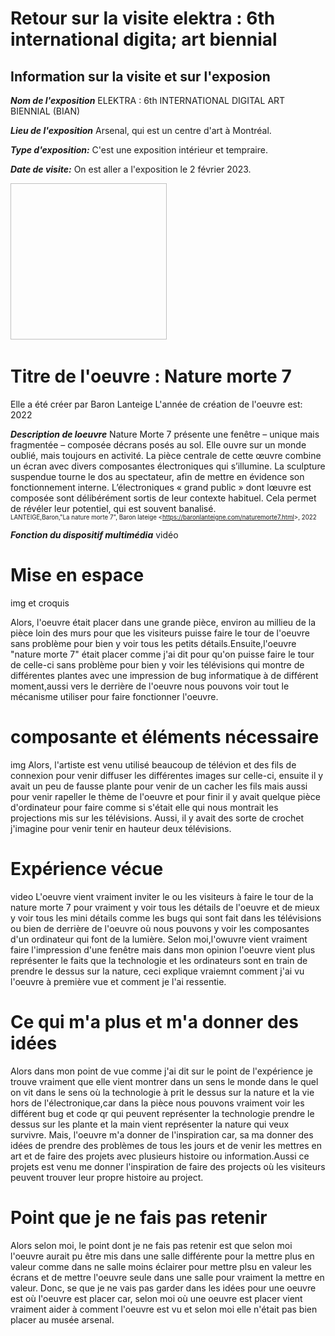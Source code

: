 # Retour sur la visite elektra : 6th international digita; art biennial
## Information sur la visite et sur l'exposion
***Nom de l'exposition*** ELEKTRA : 6th INTERNATIONAL DIGITAL ART BIENNIAL (BIAN)

***Lieu de l'exposition*** Arsenal, qui est un centre d'art à Montréal.

***Type d'exposition:*** C'est une exposition intérieur et tempraire.

***Date de visite:*** On est aller a l'exposition le 2 février 2023.

<img scr="musée.md/images/bian.jpg" width=250px height=250px>
<img scr>

# Titre de l'oeuvre : Nature morte 7

Elle a été créer par Baron Lanteige
L'année de création de l'oeuvre est: 2022
<img scr>

***Description de loeuvre***
Nature Morte 7 présente une fenêtre – unique mais fragmentée – composée décrans posés au sol. Elle ouvre sur un monde oublié, mais toujours en activité. La pièce centrale de cette œuvre combine un écran avec divers composantes électroniques qui s’illumine. La sculpture suspendue tourne le dos au spectateur, afin de mettre en évidence son fonctionnement interne. L’électroniques « grand public » dont lœuvre est composée sont délibérément sortis de leur contexte habituel. Cela permet de révéler leur potentiel, qui est souvent banalisé.                     
<sub><sup>LANTEIGE,Baron,"La nature morte 7", Baron lateige <<https://baronlanteigne.com/naturemorte7.html>>, 2022<sup/><sub/>  

***Fonction du dispositif multimédia***
  vidéo
  
  # Mise en espace
  img et croquis
  
  Alors, l'oeuvre était placer dans une grande pièce, environ au millieu de la pièce loin des murs pour que les visiteurs puisse faire le tour de l'oeuvre sans problème pour bien y voir tous les petits détails.Ensuite,l'oeuvre "nature morte 7" était placer comme j'ai dit pour qu'on puisse faire le tour de celle-ci sans problème pour bien y voir les télévisions qui montre de différentes plantes avec une impression de bug informatique à de différent moment,aussi vers le derrière de l'oeuvre nous pouvons voir tout le mécanisme utiliser pour faire fonctionner l'oeuvre. 
  
  # composante et éléments nécessaire
  img
  Alors, l'artiste est venu utilisé beaucoup de télévion et des fils de connexion pour venir diffuser les différentes images sur celle-ci, ensuite il y avait un peu de fausse plante pour venir de un cacher les fils mais aussi pour venir rapeller le thème de l'oeuvre et pour finir il y avait quelque pièce d'ordinateur pour faire comme si s'était elle qui nous montrait les projections mis sur les télévisions. Aussi, il y avait des sorte de crochet j'imagine pour venir tenir en hauteur deux télévisions.
  
  # Expérience vécue
  
  video
  L'oeuvre vient vraiment inviter le ou les visiteurs à faire le tour de la nature morte 7 pour vraiment y voir tous les détails de l'oeuvre et de mieux y voir tous les mini détails comme les bugs qui sont fait dans les télévisions ou bien de derrière de l'oeuvre où nous pouvons y voir les composantes d'un ordinateur qui font de la lumière. Selon moi,l'owuvre vient vraiment faire l'impression d'une fenêtre mais dans mon opinion l'oeuvre vient plus représenter le faits que la technologie et les ordinateurs sont en train de prendre le dessus sur la nature, ceci explique vraiemnt comment j'ai vu l'oeuvre à première vue et comment je l'ai ressentie.
  
  # Ce qui m'a plus et m'a donner des idées
  
  Alors dans mon point de vue comme j'ai dit sur le point de l'expérience je trouve vraiment que elle vient montrer dans un sens le monde dans le quel on vit dans le sens où la technologie à prit le dessus sur la nature et la vie hors de l'électronique,car dans la pièce nous pouvons vraiment voir les différent bug et code qr qui peuvent représenter la technologie prendre le dessus sur les plante et la main vient représenter la nature qui veux survivre. Mais, l'oeuvre m'a donner de l'inspiration car, sa ma donner des idées de prendre des problèmes de tous les jours et de venir les mettres en art et de faire des projets avec plusieurs histoire ou information.Aussi ce projets est venu me donner l'inspiration de faire des projects où les visiteurs peuvent trouver leur propre histoire au project.
  
  # Point que je ne fais pas retenir 
  
  Alors selon moi, le point dont je ne fais pas retenir est que selon moi l'oeuvre aurait pu être mis dans une salle différente pour la mettre plus en valeur comme dans ne salle moins éclairer pour mettre plsu en valeur les écrans et de mettre l'oeuvre seule dans une salle pour vraiment la mettre en valeur. Donc, se que je ne vais pas garder dans les idées pour une oeuvre est où l'oeuvre est placer car, selon moi où une oeuvre est placer vient vraiment  aider à comment l'oeuvre est vu et selon moi elle n'était pas bien placer au musée arsenal. 
  
  

